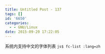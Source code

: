 ```yaml
---
title: Untitled Post - 137
tags: []
id: '6650'
categories:
  - - GNU/Linux
date: 2015-09-20 17:22:05
---
```


系统内支持中文的字体列表
```js$ fc-list :lang=zh```
